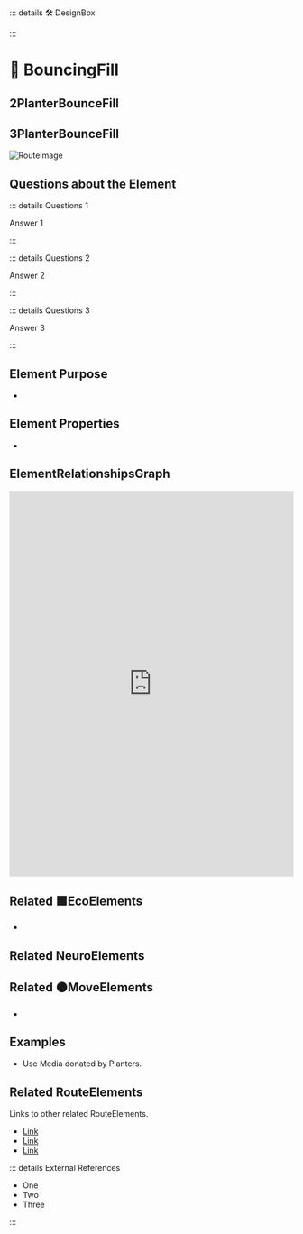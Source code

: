 ::: details 🛠 DesignBox



:::

# 🔺 <route>BouncingFill</route>

## 2PlanterBounceFill

## 3PlanterBounceFill


![RouteImage](/Route/RouteImage.png)

## Questions about the Element

::: details Questions 1

Answer 1

:::

::: details Questions 2

Answer 2

:::

::: details Questions 3

Answer 3

:::

## Element Purpose

- 

## Element Properties

- 

## ElementRelationshipsGraph

<iframe 
    width="100%" 
    height="684" 
    frameborder="0"
    src="https://observablehq.com/embed/@d3/force-directed-graph/2?cells=chart"
></iframe>

## Related 🟩<eco>EcoElements</eco>
- 
## Related <neuro>NeuroElements</neuro>


## Related 🟠<move>MoveElements</move>
- 

## Examples

- Use Media donated by Planters. 

## Related <route>RouteElements</route>

Links to other related RouteElements. 

- [Link]()
- [Link]()
- [Link]()

::: details External References

- One
- Two
- Three

:::

